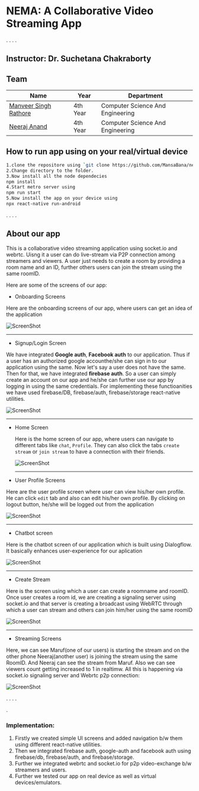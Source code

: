 # NEMA: A Collaborative Video Streaming App


.
.
.
.

## Instructor: Dr. Suchetana Chakraborty 

## Team
| Name                                            | Year      | Department                       |
| ----------------------------------------------- | --------- | -------------------------------- |
| [Manveer Singh Rathore](https://github.com/MansaBana) | 4th Year | Computer Science And Engineering |
| [Neeraj Anand](https://github.com/neeraj-2) | 4th Year | Computer Science And Engineering |




## How to run app using on your real/virtual device
```sh
1.clone the repositore using `git clone https://github.com/MansaBana/nema.git `
2.Change directory to the folder.
3.Now install all the node dependecies
npm install
4.Start metro server using
npm run start
5.Now install the app on your device using
npx react-native run-android
```



.
.
.
.
## About our app

This is a collaborative video streaming application using socket.io and webrtc. Uisng it a user can do live-stream via P2P connection among streamers and viewers. A user just needs to create a room by providing a room name and an ID, further others users can join the stream using the same roomID.

Here are some of the screens of our app:

- Onboarding Screens

Here are the onboarding screens of our app, where users can get an idea of the application 

 ![ScreenShot](assets/gif1.gif)
 
 <hr/>


- Signup/Login Screen

We have integrated **Google auth**, **Facebook auth** to our application. Thus if a user has an authorized google accounthe/she can sign in to our application using the same. Now let's say a user does not have the same. Then for that, we have integrated **firebase auth**. So a user can simply create an account on our app and he/she can further use our app by logging in using the same credentials. For implementing these functioanities we have used firebase/DB, firebase/auth, firebase/storage react-native utilities.



  ![ScreenShot](assets/gif2.gif)
  
  
  <hr/>
  
- Home Screen
  
  Here is the home screen of our app, where users can navigate to different tabs like `chat`, `Profile`. They can also click the tabs `create stream` or `join stream` to have a connection with their friends. 
  
   ![ScreenShot](assets/nim1.gif)
   
   
   <hr/>

- User Profile Screens

Here are the user profile screen where user can view his/her own profile. He can click `edit` tab and also can edit his/her own profile. By clicking on  logout button, he/she will be logged out from the application 

![ScreenShot](assets/gif4.gif)


<hr/>

- Chatbot screen

Here is the chatbot screen of our application which is built using Dialogflow. It basically enhances user-experience for our aplication

![ScreenShot](assets/gif3.gif)

<hr/>

- Create Stream 

Here is the screen using which a user can create a  roomname  and  roomID. Once user creates a room id, we are creating a signaling server using  socket.io  and that server is creating a broadcast using WebRTC through which a user can stream and others can join him/her using the same roomID

![ScreenShot](assets/gif6.gif)
<hr/>

- Streaming Screens

Here, we can see Maruf(one of our users) is starting the stream and on the other phone Neeraj(another user) is joining the stream using the same RoomID. And Neeraj can see the stream from Maruf. Also we can see viewers count getting increased to 1 in realtimw. All this is happening via socket.io signaling server and Webrtc p2p connection:



![ScreenShot](assets/gif5.gif)




.
.
.
.

.
### Implementation:
1. Firstly we created simple UI screens and added navigation b/w them using different react-native utilities.
2. Then we integrated firebase auth, google-auth and facebook auth using firebase/db, firebase/auth, and firebase/storage.
3. Further we integrated webrtc and socket.io for p2p video-exchange b/w streamers and users.
3. Further we tested our app on real device as well as virtual devices/emulators.




